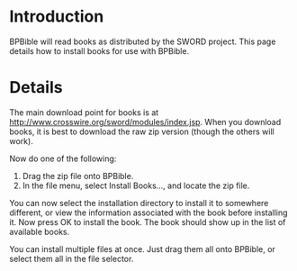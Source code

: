 # Introduction #
BPBible will read books as distributed by the SWORD project. This page details how to install books for use with BPBible.

# Details #
The main download point for books is at http://www.crosswire.org/sword/modules/index.jsp.
When you download books, it is best to download the raw zip version (though
the others will work).

Now do one of the following:
  1. Drag the zip file onto BPBible.
  1. In the file menu, select Install Books..., and locate the zip file.

You can now select the installation directory to install it to somewhere
different, or view the information associated with the book before
installing it. Now press OK to install the book. The book should show up in
the list of available books.

You can install multiple files at once. Just drag them all onto BPBible, or
select them all in the file selector.